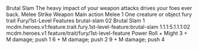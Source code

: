 <ability>
  <name>Brutal Slam</name>
  <flavor>The heavy impact of your weapon attacks drives your foes ever back.</flavor>
  <keywords>
    <keyword>Melee</keyword>
    <keyword>Strike</keyword>
    <keyword>Weapon</keyword>
  </keywords>
  <type>Main action</type>
  <distance>Melee 1</distance>
  <target>One creature or object</target>
  <metadata>
    <class>fury</class>
    <feature_type>trait</feature_type>
    <file_dpath>Fury/1st-Level Features</file_dpath>
    <item_id>brutal-slam</item_id>
    <item_index>02</item_index>
    <item_name>Brutal Slam</item_name>
    <level>1</level>
    <scc>mcdm.heroes.v1:feature.trait.fury.1st-level-feature:brutal-slam</scc>
    <scdc>1.1.1:5.1.1.1:02</scdc>
    <source>mcdm.heroes.v1</source>
    <type>feature/trait/fury/1st-level-feature</type>
  </metadata>
  <effects>
    <effect type="roll">
      <roll>Power Roll + Might</roll>
      <t1>3 + M damage; push 1</t1>
      <t2>6 + M damage; push 2</t2>
      <t3>9 + M damage; push 4</t3>
    </effect>
  </effects>
</ability>
